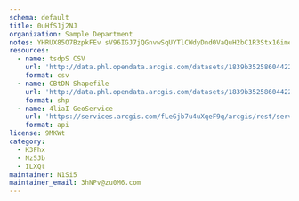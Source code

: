 ```yaml
---
schema: default
title: 0uHfS1j2NJ 
organization: Sample Department 
notes: YHRUX85O7BzpkFEv sV96IGJ7jQGnvwSqUYTlCWdyDnd0VaQuH2bC1R3Stx16imeoJMTwhf4NpqPiWm9cgLtrE8joyPse2zMkK5D 
resources:
  - name: tsdpS CSV
    url: 'http://data.phl.opendata.arcgis.com/datasets/1839b35258604422b0b520cbb668df0d_0.csv'
    format: csv
  - name: CBtDN Shapefile
    url: 'http://data.phl.opendata.arcgis.com/datasets/1839b35258604422b0b520cbb668df0d_0.zip'
    format: shp
  - name: 4liaI GeoService
    url: 'https://services.arcgis.com/fLeGjb7u4uXqeF9q/arcgis/rest/services/Air_Monitoring_Stations/FeatureServer/0/query'
    format: api
license: 9MKWt 
category:
  - K3Fhx 
  - Nz5Jb 
  - ILXQt 
maintainer: N1Si5  
maintainer_email: 3hNPv@zu0M6.com
---
```

